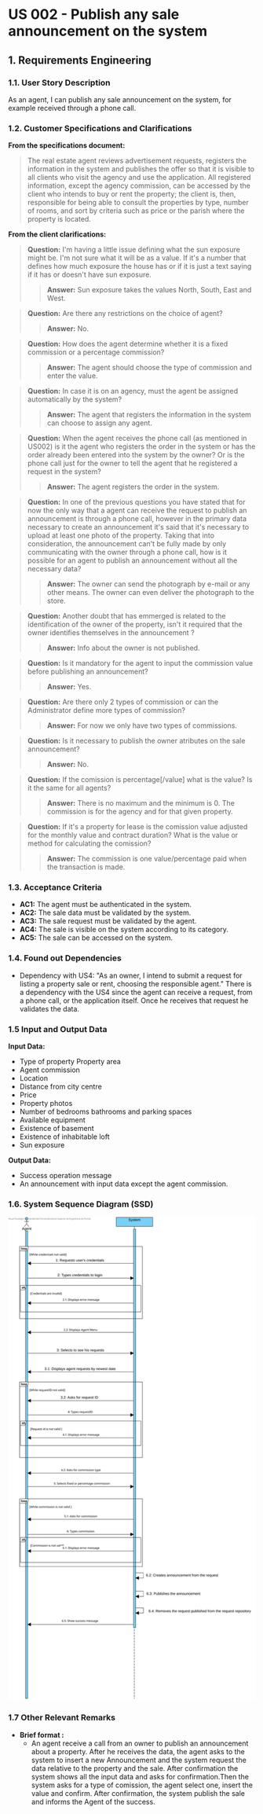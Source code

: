 # US 002 - Publish any sale announcement on the system

## 1. Requirements Engineering

### 1.1. User Story Description

As an agent, I can publish any sale announcement on the system, for
example received through a phone call.

### 1.2. Customer Specifications and Clarifications 

**From the specifications document:**

> The real estate agent reviews advertisement requests, registers the information in the system and
publishes the offer so that it is visible to all clients who visit the agency and use the application. All
registered information, except the agency commission, can be accessed by the client who intends to
buy or rent the property; the client is, then, responsible for being able to consult the properties by
type, number of rooms, and sort by criteria such as price or the parish where the property is located.

**From the client clarifications:**

>**Question:** I'm having a little issue defining what the sun exposure might be.
I'm not sure what it will be as a value. If it's a number that defines how much exposure
the house has or if it is just a text saying if it has or doesn't have sun exposure.
>>**Answer:** Sun exposure takes the values North, South, East and West.

>**Question:** Are there any restrictions on the choice of agent?
>>**Answer:** No.

>**Question:** How does the agent determine whether it is a fixed commission
or a percentage commission?
>>**Answer:** The agent should choose the type of commission and enter the value.

>**Question:** In case it is on an agency, must the agent be assigned automatically by the system?
>>**Answer:** The agent that registers the information in the system 
can choose to assign any agent.

>**Question:** When the agent receives the phone call (as mentioned in US002) is it the agent who registers the order in the system or has the order already been entered into the system by the owner? Or is the phone call just for the owner to tell the agent that he registered a request in the system?
>>**Answer:** The agent registers the order in the system.


>**Question:** In one of the previous questions you have stated that for now the only way that a agent can receive the request to publish an announcement is through a phone call, however in the primary data necessary to create an announcement it's said that it's necessary to upload at least one photo of the property. Taking that into consideration, the announcement can't be fully made by only communicating with the owner through a phone call, how is it possible for an agent to publish an announcement without all the necessary data?
>>**Answer:** The owner can send the photograph by e-mail or any other means. The owner can even deliver the photograph to the store.

>**Question:** Another doubt that has emmerged is related to the identification of the owner of the property, isn't it required that the owner identifies themselves in the announcement ?
>>**Answer:** Info about the owner is not published.

>**Question:** Is it mandatory for the agent to input the commission value before publishing an announcement?
>>**Answer:** Yes.

>**Question:** Are there only 2 types of commission or can the Administrator define more types of commission?
>>**Answer:** For now we only have two types of commissions.

>**Question:** Is it necessary to publish the owner atributes on the sale announcement?
>>**Answer:** No.

>**Question:** If the comission is percentage[/value] what is the value? Is it the same for all agents?
>>**Answer:** There is no maximum and the minimum is 0. The commission is for the agency and for that given property.

>**Question:** If it's a property for lease is the comission value adjusted for the monthly value and contract duration? What is the value or method for calculating the comission?
>>**Answer:** The commission is one value/percentage paid when the transaction is made.

### 1.3. Acceptance Criteria

- **AC1:** The agent must be authenticated in the system.
- **AC2:** The sale data must be validated by the system.
- **AC3:** The sale request must be validated by the agent.
- **AC4:** The sale is visible on the system according to its category.
- **AC5:** The sale can be accessed on the system.


### 1.4. Found out Dependencies

- Dependency with US4: "As an owner, I intend to submit a request
for listing a property sale or rent, choosing the responsible agent."
There is a dependency with the US4 since the agent can receive a request,
from a phone call, or the application itself. Once he receives that
request he validates the data.


### 1.5 Input and Output Data

**Input Data:**

- Type of property
Property area
- Agent commission
- Location 
- Distance from city centre
- Price
- Property photos
- Number of bedrooms bathrooms and parking spaces
- Available equipment
- Existence of basement
- Existence of inhabitable loft 
- Sun exposure



**Output Data:**
- Success operation message
- An announcement with input data except the agent commission.

### 1.6. System Sequence Diagram (SSD)



![System Sequence Diagram ](svg/System%20Sequence%20Diagram.svg)


### 1.7 Other Relevant Remarks
* **Brief format :**
  * An agent receive a call from an owner to publish an announcement about a property. After he receives the data, the agent
   asks to the system to insert a new Announcement and the system request the data relative to the property and the sale. 
   After confirmation the system shows all the input data and asks for confirmation.Then the system asks for a type of comission, the agent select one, insert the value and confirm. After confirmation, the system publish
   the sale and informs the Agent of the success.